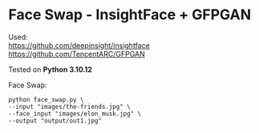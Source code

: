 # Face Swap - InsightFace + GFPGAN

Used:  
https://github.com/deepinsight/insightface  
https://github.com/TencentARC/GFPGAN  

Tested on **Python 3.10.12**  

Face Swap:  
~~~
python face_swap.py \
--input "images/the-friends.jpg" \
--face_input "images/elon_musk.jpg" \
--output "output/out1.jpg"
~~~
